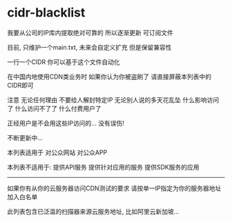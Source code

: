 # cidr-blacklist

我要从公司的IP库内提取绝对可靠的 所以逐渐更新 可订阅文件

目前, 只维护一个main.txt, 未来会自定义扩充 但是保留兼容性

一行一个CIDR 你可以基于这个文件自动化

在中国内地使用CDN类业务时 如果你认为你被盗刷了 请直接屏蔽本列表中的CIDR即可

注意 无论任何理由 不要给人解封特定IP 无论别人说的多天花乱坠 什么影响访问了 什么访问不了了 什么付费用户了

正经用户是不会用这些IP访问的... 没有误伤!

不断更新中...

本列表适用于 对公众网站 对公众APP

本列表不适用于: 提供API服务 提供针对应用的服务 提供SDK服务的应用

------------

如果你有从你的云服务器访问CDN测试的要求 请按单一IP指定为你的服务器地址加入白名单

此列表包含已泛滥的扫描器来源云服务地址, 比如阿里云新加坡...

